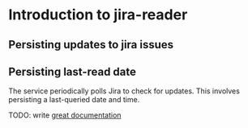 # Introduction to jira-reader

## Persisting updates to jira issues



## Persisting last-read date

The service periodically polls Jira to check for updates. This involves persisting a last-queried date and time. 

TODO: write [great documentation](http://jacobian.org/writing/what-to-write/)
